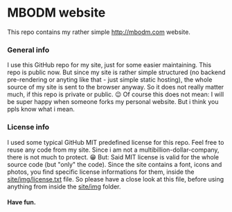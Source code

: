 # MBODM website

This repo contains my rather simple http://mbodm.com website.

### General info
I use this GitHub repo for my site, just for some easier maintaining. This repo is public now. But since my site is rather simple structured (no backend pre-rendering or anyting like that - just simple static hosting), the whole source of my site is sent to the browser anyway. So it does not really matter much, if this repo is private or public. 😉 Of course this does not mean: I will be super happy when someone forks my personal website. But i think you ppls know what i mean.

### License info
I used some typical GitHub MIT predefined license for this repo. Feel free to reuse any code from my site. Since i am not a multibillion-dollar-company, there is not much to protect. 😁 But: Said MIT license is valid for the whole source code (but "only" the code). Since the site contains a font, icons and photos, you find specific license informations for them, inside the [site/img/license.txt](site/img/license.txt) file. So please have a close look at this file, before using anything from inside the [site/img](site/img) folder.

#### Have fun.
